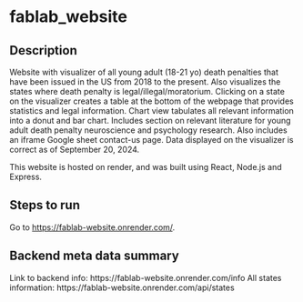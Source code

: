 # fablab_website

<h2>Description</h2>
Website with visualizer of all young adult (18-21 yo) death penalties that have been issued in the US from 2018 to the present. Also visualizes the states where death penalty is legal/illegal/moratorium. Clicking on a state on the visualizer creates a table at the bottom of the webpage that provides statistics and legal information. Chart view tabulates all relevant information into a donut and bar chart. Includes section on relevant literature for young adult death penalty neuroscience and psychology research. Also includes an iframe Google sheet contact-us page. Data displayed on the visualizer is correct as of September 20, 2024. 

This website is hosted on render, and was built using React, Node.js and Express.

<h2>Steps to run</h2>
Go to <a href="https://fablab-website.onrender.com/">https://fablab-website.onrender.com/</a>.

<h2>Backend meta data summary</h2>
Link to backend info: https://fablab-website.onrender.com/info
All states information: https://fablab-website.onrender.com/api/states
